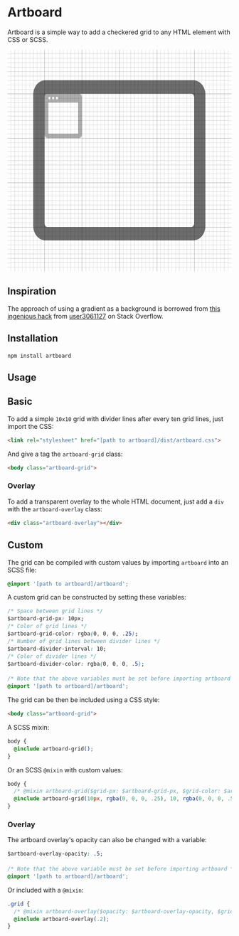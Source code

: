 # Artboard

Artboard is a simple way to add a checkered grid to any HTML element with CSS or SCSS.

<img src="assets/example.png" alt="Example" height="499x">

## Inspiration

The approach of using a gradient as a background is borrowed from [this ingenious hack](http://stackoverflow.com/questions/4191260/drawing-a-grid-using-css/28344125#28344125) from [user3061127](http://stackoverflow.com/users/3061127/user3061127) on Stack Overflow.

## Installation

    npm install artboard

## Usage

## Basic

To add a simple `10x10` grid with divider lines after every ten grid lines, just import the CSS:

``` html
<link rel="stylesheet" href="[path to artboard]/dist/artboard.css">
```

And give a tag the `artboard-grid` class:

``` html
<body class="artboard-grid">
```

### Overlay

To add a transparent overlay to the whole HTML document, just add a `div` with the `artboard-overlay` class:

``` html
<div class="artboard-overlay"></div>
```

## Custom

The grid can be compiled with custom values by importing `artboard` into an SCSS file:

``` css
@import '[path to artboard]/artboard';
```

A custom grid can be constructed by setting these variables:

``` css
/* Space between grid lines */
$artboard-grid-px: 10px;
/* Color of grid lines */
$artboard-grid-color: rgba(0, 0, 0, .25);
/* Number of grid lines between divider lines */
$artboard-divider-interval: 10;
/* Color of divider lines */
$artboard-divider-color: rgba(0, 0, 0, .5);

/* Note that the above variables must be set before importing artboard */
@import '[path to artboard]/artboard';
```

The grid can be then be included using a CSS style:

``` html
<body class="artboard-grid">
```

A SCSS mixin:

``` css
body {
  @include artboard-grid();
}
```

Or an SCSS `@mixin` with custom values:

``` css
body {
  /* @mixin artboard-grid($grid-px: $artboard-grid-px, $grid-color: $artboard-grid-color, $divider-interval: $artboard-divider-interval, $divider-color: $artboard-divider-color) { */
  @include artboard-grid(10px, rgba(0, 0, 0, .25), 10, rgba(0, 0, 0, .5));
}
```

### Overlay

The artboard overlay's opacity can also be changed with a variable:

``` css
$artboard-overlay-opacity: .5;

/* Note that the above variable must be set before importing artboard */
@import '[path to artboard]/artboard';
```

Or included with a `@mixin`:

``` css
.grid {
  /* @mixin artboard-overlay($opacity: $artboard-overlay-opacity, $grid-px: $artboard-grid-px, $grid-color: $artboard-grid-color, $divider-interval: $artboard-divider-interval, $divider-color: $artboard-divider-color) { */
  @include artboard-overlay(.2);
}
```
